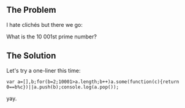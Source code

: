 ﻿---
layout: "_layouts._post.html"
category : code
modified: 2013-05-31
tags : [javascript, code, project euler]
---

## The Problem

I hate clichés but there we go:

What is the 10 001st prime number?

## The Solution

Let's try a one-liner this time:

    var a=[],b;for(b=2;10001>a.length;b++)a.some(function(c){return 0==b%c})||a.push(b);console.log(a.pop());
	
yay.